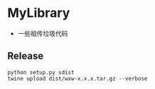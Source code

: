 # MyLibrary

- 一些祖传垃圾代码

## Release
```commandline
python setup.py sdist
twine upload dist/wxw-x.x.x.tar.gz --verbose
```